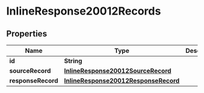 
# InlineResponse20012Records

## Properties
Name | Type | Description | Notes
------------ | ------------- | ------------- | -------------
**id** | **String** |  |  [optional]
**sourceRecord** | [**InlineResponse20012SourceRecord**](InlineResponse20012SourceRecord.md) |  |  [optional]
**responseRecord** | [**InlineResponse20012ResponseRecord**](InlineResponse20012ResponseRecord.md) |  |  [optional]



